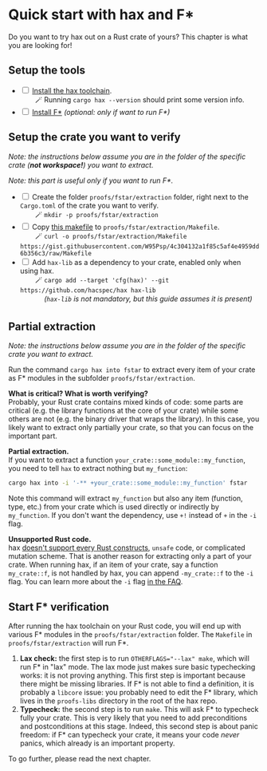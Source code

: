 # Quick start with hax and F*

Do you want to try hax out on a Rust crate of yours? This chapter is
what you are looking for!

## Setup the tools

 - <input type="checkbox" class="user-checkable"/> [Install the hax toolchain](https://github.com/hacspec/hax?tab=readme-ov-file#installation).  
   <span style="margin-right:30px;"></span>🪄 Running `cargo hax --version` should print some version info.
 - <input type="checkbox" class="user-checkable"/> [Install F*](https://github.com/FStarLang/FStar/blob/master/INSTALL.md) *(optional: only if want to run F\*)*

## Setup the crate you want to verify

*Note: the instructions below assume you are in the folder of the specific crate (**not workspace!**) you want to extract.*

*Note: this part is useful only if you want to run F\*.*


 - <input type="checkbox" class="user-checkable"/> Create the folder `proofs/fstar/extraction` folder, right next to the `Cargo.toml` of the crate you want to verify.  
   <span style="margin-right:30px;"></span>🪄 `mkdir -p proofs/fstar/extraction`
 - <input type="checkbox" class="user-checkable"/> Copy [this makefile](https://gist.github.com/W95Psp/4c304132a1f85c5af4e4959dd6b356c3) to `proofs/fstar/extraction/Makefile`.  
   <span style="margin-right:30px;"></span>🪄 `curl -o proofs/fstar/extraction/Makefile https://gist.githubusercontent.com/W95Psp/4c304132a1f85c5af4e4959dd6b356c3/raw/Makefile`
 - <input type="checkbox" class="user-checkable"/> Add `hax-lib` as a dependency to your crate, enabled only when using hax.  
   <span style="margin-right:30px;"></span>🪄 `cargo add --target 'cfg(hax)' --git https://github.com/hacspec/hax hax-lib`  
   <span style="margin-right:30px;"></span><span style="opacity: 0;">🪄</span> *(`hax-lib` is not mandatory, but this guide assumes it is present)*

## Partial extraction

*Note: the instructions below assume you are in the folder of the
specific crate you want to extract.*

Run the command `cargo hax into fstar` to extract every item of your
crate as F* modules in the subfolder `proofs/fstar/extraction`.

**What is critical? What is worth verifying?**  
Probably, your Rust crate contains mixed kinds of code: some parts are
critical (e.g. the library functions at the core of your crate) while
some others are not (e.g. the binary driver that wraps the
library). In this case, you likely want to extract only partially your
crate, so that you can focus on the important part.

**Partial extraction.**  
If you want to extract a function
`your_crate::some_module::my_function`, you need to tell `hax` to
extract nothing but `my_function`:

```bash
cargo hax into -i '-** +your_crate::some_module::my_function' fstar
```

Note this command will extract `my_function` but also any item
(function, type, etc.) from your crate which is used directly or
indirectly by `my_function`. If you don't want the dependency, use
`+!` instead of `+` in the `-i` flag.

**Unsupported Rust code.**  
hax [doesn't support every Rust
constructs](https://github.com/hacspec/hax?tab=readme-ov-file#supported-subset-of-the-rust-language),
`unsafe` code, or complicated mutation scheme. That is another reason
for extracting only a part of your crate. When running hax, if an item
of your crate, say a function `my_crate::f`, is not handled by hax,
you can append `-my_crate::f` to the `-i` flag. You can learn more
about the `-i` flag [in the FAQ](../faq/include-flags.html).



## Start F* verification
After running the hax toolchain on your Rust code, you will end up
with various F* modules in the `proofs/fstar/extraction` folder. The
`Makefile` in `proofs/fstar/extraction` will run F*.

1. **Lax check:** the first step is to run `OTHERFLAGS="--lax" make`,
   which will run F* in "lax" mode. The lax mode just makes sure basic
   typechecking works: it is not proving anything. This first step is
   important because there might be missing libraries. If F* is not
   able to find a definition, it is probably a `libcore` issue: you
   probably need to edit the F* library, which lives in the
   `proofs-libs` directory in the root of the hax repo.
2. **Typecheck:** the second step is to run `make`. This will ask F*
   to typecheck fully your crate. This is very likely that you need to
   add preconditions and postconditions at this stage. Indeed, this
   second step is about panic freedom: if F* can typecheck your crate,
   it means your code *never* panics, which already is an important
   property.

To go further, please read the next chapter.
